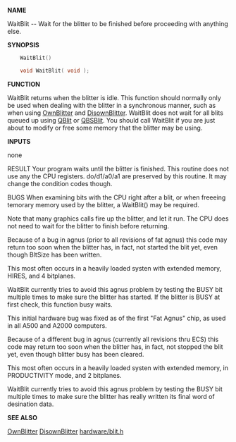 
**NAME**

WaitBlit -- Wait for the blitter to be finished before proceeding
with anything else.

**SYNOPSIS**

```c
    WaitBlit()

    void WaitBlit( void );

```
**FUNCTION**

WaitBlit returns when the blitter is idle. This function should
normally only be used when dealing with the blitter in a
synchronous manner, such as when using [OwnBlitter](OwnBlitter) and [DisownBlitter](DisownBlitter).
WaitBlit does not wait for all blits queued up using [QBlit](QBlit) or
[QBSBlit](QBSBlit). You should call WaitBlit if you are just about to modify or
free some memory that the blitter may be using.

**INPUTS**

none

RESULT
Your program waits until the blitter is finished.
This routine does not use any the CPU registers.
do/d1/a0/a1 are preserved by this routine.
It may change the condition codes though.

BUGS
When examining bits with the CPU right after a blit, or when freeeing
temorary memory used by the blitter, a WaitBlit() may be required.

Note that many graphics calls fire up the blitter, and let it run.
The CPU does not need to wait for the blitter to finish before
returning.

Because of a bug in agnus (prior to all revisions of fat agnus)
this code may return too soon when the blitter has, in fact, not
started the blit yet, even though BltSize has been written.

This most often occurs in a heavily loaded systen with extended memory,
HIRES, and 4 bitplanes.

WaitBlit currently tries to avoid this agnus problem by testing
the BUSY bit multiple times to make sure the blitter has started.
If the blitter is BUSY at first check, this function busy waits.

This initial hardware bug was fixed as of the first &#034;Fat Agnus&#034; chip,
as used in all A500 and A2000 computers.

Because of a different bug in agnus (currently all revisions thru ECS)
this code may return too soon when the blitter has, in fact, not
stopped the blit yet, even though blitter busy has been cleared.

This most often occurs in a heavily loaded systen with extended memory,
in PRODUCTIVITY mode, and 2 bitplanes.

WaitBlit currently tries to avoid this agnus problem by testing
the BUSY bit multiple times to make sure the blitter has really
written its final word of desination data.

**SEE ALSO**

[OwnBlitter](OwnBlitter) [DisownBlitter](DisownBlitter) [hardware/blit.h](_00CC)
